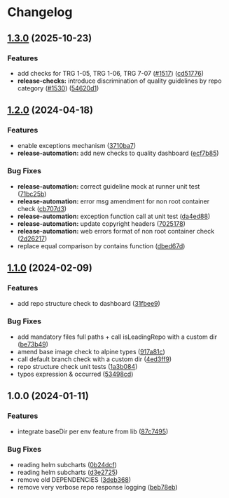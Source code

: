 # Changelog

## [1.3.0](https://github.com/eclipse-tractusx/sig-release/compare/v1.2.0...v1.3.0) (2025-10-23)


### Features

* add checks for TRG 1-05, TRG 1-06, TRG 7-07 ([#1517](https://github.com/eclipse-tractusx/sig-release/issues/1517)) ([cd51776](https://github.com/eclipse-tractusx/sig-release/commit/cd51776a63263a856a38049a8333a75397be10ba))
* **release-checks:** introduce discrimination of quality guidelines by repo category ([#1530](https://github.com/eclipse-tractusx/sig-release/issues/1530)) ([54620d1](https://github.com/eclipse-tractusx/sig-release/commit/54620d18ac679e439f36d89ade302ce54caa2a7e))

## [1.2.0](https://github.com/eclipse-tractusx/sig-release/compare/v1.1.0...v1.2.0) (2024-04-18)


### Features

* enable exceptions mechanism ([3710ba7](https://github.com/eclipse-tractusx/sig-release/commit/3710ba71228924b9479d6ed0b2cdf02bd63b14cd))
* **release-automation:** add new checks to quality dashboard ([ecf7b85](https://github.com/eclipse-tractusx/sig-release/commit/ecf7b857877e1369f4b88fa6f3cc2d43182d6832))


### Bug Fixes

* **release-automation:** correct guideline mock at runner unit test ([71bc25b](https://github.com/eclipse-tractusx/sig-release/commit/71bc25b9bc9b3dc250673a74e0afe191aec942e9))
* **release-automation:** error msg amendment for non root container check ([cb707d3](https://github.com/eclipse-tractusx/sig-release/commit/cb707d3ea4a0d4d01a3f4c2335284217365b813d))
* **release-automation:** exception function call at unit test ([da4ed88](https://github.com/eclipse-tractusx/sig-release/commit/da4ed88b5b32150c9c0079bcb41a4679ab5feb0c))
* **release-automation:** update copyright headers ([7025178](https://github.com/eclipse-tractusx/sig-release/commit/702517853b5dca5aeb73d6225c011173124531f1))
* **release-automation:** web errors format of non root container check ([2d26217](https://github.com/eclipse-tractusx/sig-release/commit/2d26217f89132468c897404ae02acf4889335871))
* replace equal comparison by contains function ([dbed67d](https://github.com/eclipse-tractusx/sig-release/commit/dbed67d7d88724f84961fb3d638aeabcd3cdb0b3))

## [1.1.0](https://github.com/eclipse-tractusx/sig-release/compare/v1.0.0...v1.1.0) (2024-02-09)


### Features

* add repo structure check to dashboard ([31fbee9](https://github.com/eclipse-tractusx/sig-release/commit/31fbee9344e1b1a4ef3280e6c78ba65564e5d21d))


### Bug Fixes

* add mandatory files full paths + call isLeadingRepo with a custom dir ([be73b49](https://github.com/eclipse-tractusx/sig-release/commit/be73b492cb3aeab50173867f32969b34be1d1338))
* amend base image check to alpine types ([917a81c](https://github.com/eclipse-tractusx/sig-release/commit/917a81ce4a9de64318ef37193080e48465c939c1))
* call default branch check with a custom dir ([4ed3ff9](https://github.com/eclipse-tractusx/sig-release/commit/4ed3ff93d9fbe0738e44c63cc96b5b93c9104c24))
* repo structure check unit tests ([1a3b084](https://github.com/eclipse-tractusx/sig-release/commit/1a3b084132eb74983ebf9c3271e213546ac124d4))
* typos expression & occurred ([53498cd](https://github.com/eclipse-tractusx/sig-release/commit/53498cdc3bd549a6acdeb7be3d94511e9f668dad))

## 1.0.0 (2024-01-11)


### Features

* integrate baseDir per env feature from lib ([87c7495](https://github.com/eclipse-tractusx/sig-release/commit/87c7495765602196c4e2397cac4f0784b2582607))


### Bug Fixes

* reading helm subcharts ([0b24dcf](https://github.com/eclipse-tractusx/sig-release/commit/0b24dcfe848f8c383dbe186b3c861d1ad7940b87))
* reading helm subcharts ([d3e2725](https://github.com/eclipse-tractusx/sig-release/commit/d3e27253597faceef41c00b4c470e73f58d89068))
* remove old DEPENDENCIES ([3deb368](https://github.com/eclipse-tractusx/sig-release/commit/3deb3681c632b24485ec360a4cf8d86f4bf184d8))
* remove very verbose repo response logging ([beb78eb](https://github.com/eclipse-tractusx/sig-release/commit/beb78eb07be355d9daaddf70df9d766ee71ecc83))
